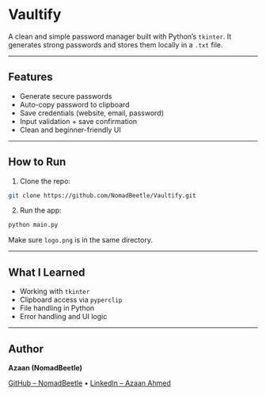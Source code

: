 # Vaultify

A clean and simple password manager built with Python’s `tkinter`. It generates strong passwords and stores them locally in a `.txt` file.

---

## Features

* Generate secure passwords
* Auto-copy password to clipboard
* Save credentials (website, email, password)
* Input validation + save confirmation
* Clean and beginner-friendly UI

---

## How to Run

1. Clone the repo:

```bash
git clone https://github.com/NomadBeetle/Vaultify.git
```

2. Run the app:

```bash
python main.py
```

Make sure `logo.png` is in the same directory.

---

## What I Learned

* Working with `tkinter`
* Clipboard access via `pyperclip`
* File handling in Python
* Error handling and UI logic

---

## Author

**Azaan (NomadBeetle)**

[GitHub – NomadBeetle](https://github.com/NomadBeetle)  •  [LinkedIn – Azaan Ahmed](https://linkedin.com/in/azaan-ahmed-a738b4332)
